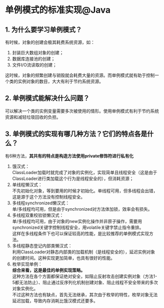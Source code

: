 # 单例模式的标准实现@Java
## 1. 为什么要学习单例模式？
有时候，对象的创建会极其耗费系统资源，如：    
1. 封装巨大数组对象的创建；     
2. 数据库连接池的创建；    
3. 文件I/O流读取的创建；    
    
这时候，对象的频繁创建与销毁就会耗费大量的资源。而单例模式就有助于控制一个类的实例对象的数目，大大有利于节约系统资源。    
## 2. 单例模式能解决什么问题？
可以解决一个类的实例变量需要多次被使用的情形。使用单例模式有利于节约系统资源和减轻垃圾回收的负担。    
## 3. 单例模式的实现有哪几种方法？它们的特点各是什么？
有6种方法，**其共有的特点是构造方法使用private修饰符进行私有化**    
1. 饿汉式：    
ClassLoader加载时就完成了对象的实例化，实现简单且线程安全（这是由于ClassLoader进行类加载这个行为是线程安全的），但消耗资源；    
2. 单线程懒汉式：        
不先初始化对象，等到要用的时候才初始化。单线程可用，但多线程会出错，这是源于这个方法没有控制线程安全。    
3. 多线程synchronized懒汉式：    
单/多线程均可用，但是由于synchronized对方法体加锁，效率会有损失。    
4. 多线程双重校验锁懒汉式：    
单/多线程均可用，由于对象的new实例化操作并非原子操作，需要用synchronized关键字控制线程安全，用volatile关键字禁止指令重排。    
这样在多线程条件下也可以保证较高的性能，是比较推荐的单例模式实现方法。    
5. 多线程静态登记内部类懒汉式：    
利用ClassLoader对静态内部类的加载机制（是线程安全的），延迟实例对象的创建时间。这种实现更加简单，也具有很好的性能。    
6. 枚举实现单例：    
**综合来看，这是最佳的单例实现策略。**     
这种方法在各个方面都保证绝对安全，如阻止反射攻击创建实例对象（方法1-5都无法防止）、阻止通过反序列化机制创建对象、阻止线程不安全带来的多次对象实例化。     
不过这种方法也有缺点，首先无法继承，其次由于枚举的特性，枚举对象无法延迟加载，导致内存消耗比饿汉模式还要多。     

